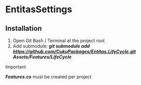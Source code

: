 # EntitasSettings

## Installation
1. Open Git Bash / Terminal at the project root
2. Add submodule: **_git submodule add https://github.com/CukuPackages/Entitas.LifeCycle.git Assets/Features/LifeCycle_**

> [!IMPORTANT]
> **_Features.cs_** must be created per project

